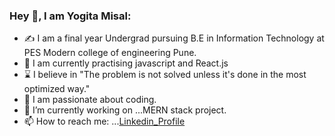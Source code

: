 ### Hey :wave:, I am Yogita Misal:

- :writing_hand: I am a final year Undergrad pursuing B.E in Information Technology at PES Modern college of engineering Pune.
- :seedling:	I am currently practising javascript and React.js
- :hourglass: I believe in "The problem is not solved unless it's done in the most optimized way." 
- :heartbeat: I am passionate about coding.
- 🔭 I’m currently working on ...MERN stack project.
- 📫 How to reach me: ...[Linkedin_Profile](https://www.linkedin.com/in/yogita-misal-a42b48191?lipi=urn%3Ali%3Apage%3Ad_flagship3_profile_view_base_contact_details%3Bb%2FEi2rGTTfqSOhVJoL4mXQ%3D%3D)
